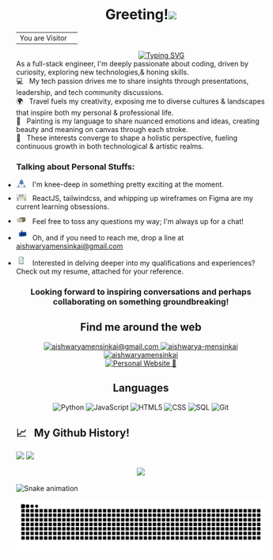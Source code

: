 <h1 align="center">Greeting!<img src="https://media.giphy.com/media/hvRJCLFzcasrR4ia7z/giphy.gif" width="40"></h1>

<div align="center">
  <table>
    <tr>
      <td>You are Visitor</td>
      <td><img src="https://profile-counter.glitch.me/aishwaryamensinkai/count.svg" alt="" /></td>
    </tr>
  </table>
</div>

<div align="center">
  &nbsp;&nbsp;&nbsp;&nbsp;&nbsp;&nbsp;&nbsp;&nbsp;&nbsp;&nbsp;&nbsp;&nbsp;&nbsp;&nbsp;&nbsp;&nbsp;&nbsp;&nbsp;&nbsp;&nbsp;
  <a href="https://git.io/typing-svg"><img src="https://readme-typing-svg.demolab.com?font=Fira+Code&pause=1000&random=true&width=435&lines=I'm+Aishwarya+Girish+Mensinkai" alt="Typing SVG" /></a>
</div>

<p style="margin-bottom: 0px !important; margin-top: 0px !important; ">
  As a full-stack engineer, I'm deeply passionate about coding, driven by curiosity, exploring new technologies,& honing skills.
  <br/>
</p>

<p style="margin-bottom: 0px !important; margin-top: 0px !important; ">
  💻 &nbsp; My tech passion drives me to share insights through presentations, leadership, and tech community discussions.
  <br/>
  🌍 &nbsp; Travel fuels my creativity, exposing me to diverse cultures & landscapes that inspire both my personal & professional life.
  <br/>
  🎨 &nbsp; Painting is my language to share nuanced emotions and ideas, creating beauty and meaning on canvas through each stroke.
  <br/>
  🌟 &nbsp; These interests converge to shape a holistic perspective, fueling continuous growth in both technological & artistic realms.
</p>

<h3>
  Talking about Personal Stuffs:
</h3>

<ul style="padding:0px;">
  <li style="margin-bottom: 10px;margin-top: 10px;">
    <img src="https://github.com/aishwaryamensinkai/aishwaryamensinkai/blob/main/assets/developer.gif?raw=true" width="21" />&nbsp;&nbsp;
    I'm knee-deep in something pretty exciting at the moment.
  </li>
  <li style="margin-bottom: 10px;margin-top: 10px;">
    <img src="https://github.com/aishwaryamensinkai/aishwaryamensinkai/blob/main/assets/lightning.gif?raw=true" width="21" />&nbsp;&nbsp;
    ReactJS, tailwindcss, and whipping up wireframes on Figma are my current learning obsessions.
  </li>
  <li style="margin-bottom: 10px;margin-top: 10px;">
    <img src="https://github.com/aishwaryamensinkai/aishwaryamensinkai/blob/main/assets/message.gif?raw=true" width="21" />&nbsp;&nbsp;
    Feel free to toss any questions my way; I'm always up for a chat!
  </li>
  <li style="margin-bottom: 10px;margin-top: 10px;">
    <img src="https://github.com/aishwaryamensinkai/aishwaryamensinkai/blob/main/assets/letterbox.gif?raw=true" width="21" />&nbsp;&nbsp;
    Oh, and if you need to reach me, drop a line at <a href="mailto:aishwaryamensinkai@gmail.com">aishwaryamensinkai@gmail.com</a>
  </li>
  <li style="margin-bottom: 10px;margin-top: 10px;">
    <img src="https://github.com/aishwaryamensinkai/aishwaryamensinkai/blob/main/assets/doc.gif?raw=true" width="21" />&nbsp;&nbsp;
    Interested in delving deeper into my qualifications and experiences? Check out my resume, attached for your reference.
  </li>
</ul>

<h3 align="center">
  <b>
    Looking forward to inspiring conversations and perhaps collaborating on something groundbreaking!
  </b>
</h3>

<div align="center">
  <h2>Find me around the web</h2>
  <p>
    <a href="mailto:aishwaryamensinkai@gmail.com">
      <img src="https://img.shields.io/badge/aishwaryamensinkai@gmail.com-red?style=for-the-badge&logo=Gmail&logoColor=white&link=mailto:aishwaryamensinkai@gmail.com" alt="aishwaryamensinkai@gmail.com" />
    </a>
    <a href="https://www.linkedin.com/in/aishwarya-mensinkai/">
      <img src="https://img.shields.io/badge/aishwarya--mensinkai-0a66c2?style=for-the-badge&logo=linkedin&logoColor=white&link=https://www.linkedin.com/in/aishwarya-mensinkai/" alt="aishwarya-mensinkai" />
    </a>
    <a href="https://github.com/aishwaryamensinkai">
      <img src="https://img.shields.io/badge/aishwaryamensinkai-black?style=for-the-badge&logo=github&logoColor=white&link=https://github.com/aishwaryamensinkai" alt="aishwaryamensinkai" />
    </a>
    <br/>
    <a href="https://google.com/">
      <img src="https://img.shields.io/badge/Personal%20Website%20%F0%9F%92%BC-38678f?style=for-the-badge&link=https://google.com/" alt="Personal Website 💼" />
    </a>
  </p>


  <h2>Languages</h2>

  ![Python](https://img.shields.io/badge/-Python-000?&style=for-the-badge&logo=Python)
  ![JavaScript](https://img.shields.io/badge/-JavaScript-000?&style=for-the-badge&logo=JavaScript)
  ![HTML5](https://img.shields.io/badge/-HTML5-000?&style=for-the-badge&logo=HTML5)
  ![CSS](https://img.shields.io/badge/-css3-000?&style=for-the-badge&logo=css3)
  ![SQL](https://img.shields.io/badge/-SQL-000?&style=for-the-badge&logo=MySQL)
  ![Git](https://img.shields.io/badge/-git-000?&style=for-the-badge&logo=git)
</div>

<h2> 📈 &nbsp; My Github History!</h2

<p align="center">
  <img src="https://github-readme-stats-git-masterrstaa-rickstaa.vercel.app/api?username=aishwaryamensinkai&show_icons=true&theme=merko">
  <img src="https://github-readme-streak-stats.herokuapp.com?user=aishwaryamensinkai&theme=merko&date_format=M%20j%5B%2C%20Y%5D">
</p>

<p align="center">
  <img src="https://github-readme-stats-git-masterrstaa-rickstaa.vercel.app/api/top-langs/?username=aishwaryamensinkai&layout=compact&theme=merko">
</p>

![Snake animation](https://github.com/Gchism94/Gchism94/raw/output/github-contribution-grid-snake-dark.svg?palette=github-dark)


![Snake animation](https://github.com/aishwaryamensinkai/aishwaryamensinkai/blob/output/github-contribution-grid-snake.svg?palette=github-dark)



